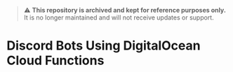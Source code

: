 > ⚠️ **This repository is archived and kept for reference purposes only.**  
> It is no longer maintained and will not receive updates or support.

# Discord Bots Using DigitalOcean Cloud Functions

